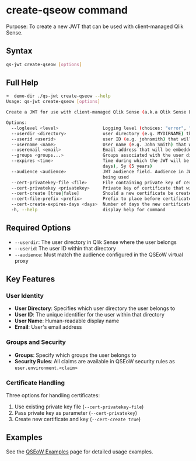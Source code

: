 # create-qseow command

Purpose: To create a new JWT that can be used with client-managed Qlik Sense.

## Syntax

```bash
qs-jwt create-qseow [options]
```

## Full Help

```bash
➜  demo-dir ./qs-jwt create-qseow --help
Usage: qs-jwt create-qseow [options]

Create a JWT for use with client-managed Qlik Sense (a.k.a Qlik Sense Enterprise on Windows).

Options:
  --loglevel <level>                 Logging level (choices: "error", "warning", "info", "verbose", "debug", default: "info")
  --userdir <directory>              user directory (e.g. MYDIRNAME) that will be embedded in the JWT
  --userid <userid>                  user ID (e.g. johnsmith) that will be embedded in the JWT
  --username <name>                  User name (e.g. John Smith) that will be embedded in the JWT
  --useremail <email>                Email address that will be embedded in the JWT
  --groups <groups...>               Groups associated with the user dir/ID.
  --expires <time>                   Time during which the JWT will be valid. Examples: 60m (60 minutes), 48h (48 hours), 365d (365
                                     days), 5y (5 years)
  --audience <audience>              JWT audience field. Audience in JWT must match the audience defined in the QSEoW virtual proxy
                                     being used
  --cert-privatekey-file <file>      File containing private key of certificate that will be used to sign the JWT
  --cert-privatekey <privatekey>     Private key of certificate that will be used to sign the JWT.
  --cert-create [true|false]         Should a new certificate be created? (choices: "true", "false", default: "false")
  --cert-file-prefix <prefix>        Prefix to place before certificate file names (default: "")
  --cert-create-expires-days <days>  Number of days the new certificate should be valid for
  -h, --help                         display help for command
```

## Required Options

- `--userdir`: The user directory in Qlik Sense where the user belongs
- `--userid`: The user ID within that directory
- `--audience`: Must match the audience configured in the QSEoW virtual proxy

## Key Features

### User Identity
- **User Directory**: Specifies which user directory the user belongs to
- **User ID**: The unique identifier for the user within that directory
- **User Name**: Human-readable display name
- **Email**: User's email address

### Groups and Security
- **Groups**: Specify which groups the user belongs to
- **Security Rules**: All claims are available in QSEoW security rules as `user.environment.<claim>`

### Certificate Handling
Three options for handling certificates:
1. Use existing private key file (`--cert-privatekey-file`)
2. Pass private key as parameter (`--cert-privatekey`)
3. Create new certificate and key (`--cert-create true`)

## Examples

See the [QSEoW Examples](/guide/qseow-examples) page for detailed usage examples.